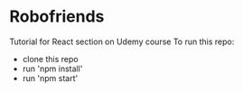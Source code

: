 # Robofriends
Tutorial for React section on Udemy course
To run this repo:
- clone this repo
- run 'npm install'
- run 'npm start'
